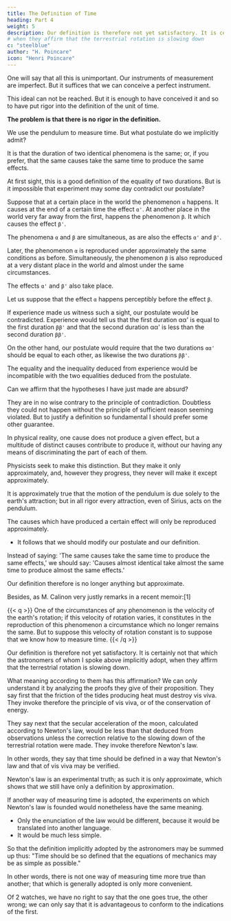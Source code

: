 ```yaml
---
title: The Definition of Time
heading: Part 4
weight: 5
description: Our definition is therefore not yet satisfactory. It is certainly not that which the astronomers of whom I spoke above implicitly adopt
# when they affirm that the terrestrial rotation is slowing down
c: "steelblue"
author: "H. Poincare"
icon: "Henri Poincare"
---
```




One will say that all this is unimportant. Our instruments of measurement are imperfect. But it suffices that we can conceive a perfect instrument. 

This ideal can not be reached. But it is enough to have conceived it and so to have put rigor into the definition of the unit of time.

**The problem is that there is no rigor in the definition.** 

We use the pendulum to measure time. But what postulate do we implicitly admit? 

It is that the duration of two identical phenomena is the same; or, if you prefer, that the same causes take the same time to produce the same effects.

At first sight, this is a good definition of the equality of two durations. But is it impossible that experiment may some day contradict our postulate?

Suppose that at a certain place in the world the phenomenon `α`  happens. It causes at the end of a certain time the effect `α'`. At another place in the world very far away from the first, happens the phenomenon `β`. It which causes the effect `β'`.  

The phenomena `α` and `β` are simultaneous, as are also the effects `α'` and `β'`.

Later, the phenomenon `α` is reproduced under approximately the same conditions as before. Simultaneously, the phenomenon `β` is also reproduced at a very distant place in the world and almost under the same circumstances. 

The effects `α'` and `β'` also take place. 

Let us suppose that the effect `α` happens perceptibly before the effect `β`.

If experience made us witness such a sight, our postulate would be contradicted. Experience would tell us that the first duration αα' is equal to the first duration `ββ'` and that the second duration αα' is less than the second duration `ββ'`. 

On the other hand, our postulate would require that the two durations `αα'` should be equal to each other, as likewise the two durations `ββ'`. 

The equality and the inequality deduced from experience would be incompatible with the two equalities deduced from the postulate.

Can we affirm that the hypotheses I have just made are absurd? 

They are in no wise contrary to the principle of contradiction. Doubtless they could not happen without the principle of sufficient reason seeming violated. But to justify a definition so fundamental I should prefer some other guarantee.


<!-- V But that is not all. --> 

In physical reality, one cause does not produce a given effect, but a multitude of distinct causes contribute to produce it, without our having any means of discriminating the part of each of them.

Physicists seek to make this distinction. But they make it only approximately, and, however they progress, they never will make it except approximately. 

It is approximately true that the motion of the pendulum is due solely to the earth's attraction; but in all rigor every attraction, even of Sirius, acts on the pendulum.

The causes which have produced a certain effect will only be reproduced approximately. 
- It follows that  we should modify our postulate and our definition. 

Instead of saying: 'The same causes take the same time to produce the same effects,' we should say: 'Causes almost identical take almost the same time to produce almost the same effects.'

Our definition therefore is no longer anything but approximate. 

Besides, as M. Calinon very justly remarks in a recent memoir:[1]

{{< q >}}
One of the circumstances of any phenomenon is the velocity of the earth's rotation; if this velocity of rotation varies, it constitutes in the reproduction of this phenomenon a circumstance which no longer remains the same. But to suppose this velocity of rotation constant is to suppose that we know how to measure time.
{{< /q >}}

Our definition is therefore not yet satisfactory. It is certainly not that which the astronomers of whom I spoke above implicitly adopt, when they affirm that the terrestrial rotation is slowing down.

What meaning according to them has this affirmation? We can only understand it by analyzing the proofs they give of their proposition. They say first that the friction of the tides producing heat must destroy vis viva. They invoke therefore the principle of vis viva, or of the conservation of energy.

They say next that the secular acceleration of the moon, calculated according to Newton's law, would be less than that deduced from observations unless the correction relative to the slowing down of the terrestrial rotation were made. They invoke therefore Newton's law. 

In other words, they say that time should be defined in a way that Newton's law and that of vis viva may be verified. 

Newton's law is an experimental truth; as such it is only approximate, which shows that we still have only a definition by approximation.

If another way of measuring time is adopted, the experiments on which Newton's law is founded would nonetheless have the same meaning. 
- Only the enunciation of the law would be different, because it would be translated into another language.
- It would be much less simple. 

So that the definition implicitly adopted by the astronomers may be summed up thus: "Time should be so defined that the equations of mechanics may be as simple as possible." 

In other words, there is not one way of measuring time more true than another; that which is generally adopted is only more convenient. 

Of 2 watches, we have no right to say that the one goes true, the other wrong; we can only say that it is advantageous to conform to the indications of the first.

<!-- The difficulty which has just occupied us has been, as I have said, often pointed out; among the most recent works in which it is considered, I may mention, besides M. Calinon's little book, the treatise on mechanics of Andrade. -->
